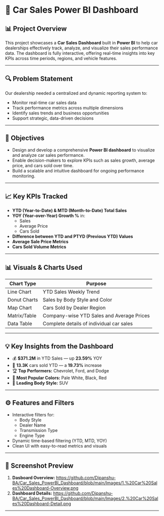 # 🚗 Car Sales Power BI Dashboard

## 📊 Project Overview
This project showcases a **Car Sales Dashboard** built in **Power BI** to help car dealerships effectively track, analyze, and visualize their sales performance data. The dashboard is fully interactive, offering real-time insights into key KPIs across time periods, regions, and vehicle features.

---

## 🔍 Problem Statement
Our dealership needed a centralized and dynamic reporting system to:
- Monitor real-time car sales data  
- Track performance metrics across multiple dimensions  
- Identify sales trends and business opportunities  
- Support strategic, data-driven decisions  

---

## 🎯 Objectives
- Design and develop a comprehensive **Power BI dashboard** to visualize and analyze car sales performance.  
- Enable decision-makers to explore KPIs such as sales growth, average price, and cars sold over time.  
- Build a scalable and intuitive dashboard for ongoing performance monitoring.  

---

## 📈 Key KPIs Tracked
- **YTD (Year-to-Date) & MTD (Month-to-Date) Total Sales**  
- **YOY (Year-over-Year) Growth %** in:
  - Sales  
  - Average Price  
  - Cars Sold  
- **Difference between YTD and PTYD (Previous YTD) Values**  
- **Average Sale Price Metrics**  
- **Cars Sold Volume Metrics**  

---

## 📊 Visuals & Charts Used

| Chart Type       | Purpose                                               |
|------------------|--------------------------------------------------------|
| Line Chart       | YTD Sales Weekly Trend                                |
| Donut Charts     | Sales by Body Style and Color                         |
| Map Chart        | Cars Sold by Dealer Region                            |
| Matrix/Table     | Company-wise YTD Sales and Average Prices             |
| Data Table       | Complete details of individual car sales              |

---

## 💡 Key Insights from the Dashboard
- 💰 **$371.2M** in YTD Sales — up **23.59%** YOY  
- 🚗 **13.3K** cars sold YTD — a **19.73%** increase  
- 🏆 **Top Performers:** Chevrolet, Ford, and Dodge  
- 🎨 **Most Popular Colors:** Pale White, Black, Red  
- 🚙 **Leading Body Style:** SUV  

---

## ⚙️ Features and Filters
- Interactive filters for:
  - Body Style  
  - Dealer Name  
  - Transmission Type  
  - Engine Type  
- Dynamic time-based filtering (YTD, MTD, YOY)  
- Clean UI with easy-to-read metrics and visuals  

---

## 📎 Screenshot Preview
1. **Dasboard Overview:** 
https://github.com/Dipanshu-BA/Car_Sales_PowerBI_Dashboard/blob/main/Images/1.%20Car%20Sales%20Dashboard-Overview.png
2. **Dashboard Details:**
https://github.com/Dipanshu-BA/Car_Sales_PowerBI_Dashboard/blob/main/Images/2.%20Car%20Sales%20Dashboard-Detail.png
---
